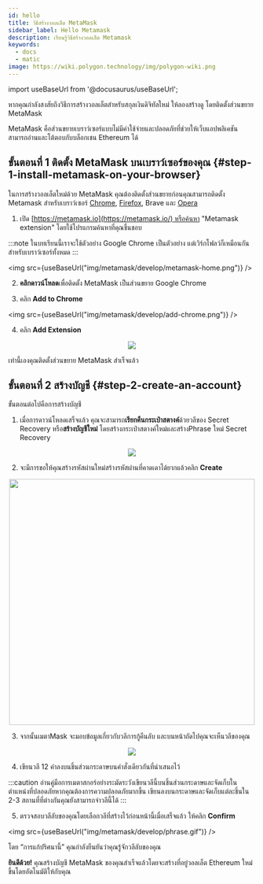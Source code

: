 ```yaml
---
id: hello
title: วิธีสร้างวอลเล็ต MetaMask
sidebar_label: Hello Metamask
description: เรียนรู้วิธีสร้างวอลเล็ต Metamask
keywords:
  - docs
  - matic
image: https://wiki.polygon.technology/img/polygon-wiki.png
---
```

import useBaseUrl from '@docusaurus/useBaseUrl';

หากคุณกำลังสงสัยถึงวิธีการสร้างวอลเล็ตสำหรับสกุลเงินดิจิทัลใหม่ ให้ลองสร้างดู โดยติดตั้งส่วนขยาย MetaMask

MetaMask คือส่วนขยายเบราว์เซอร์แบบไม่มีค่าใช้จ่ายและปลอดภัยที่ช่วยให้เว็บแอปพลิเคชันสามารถอ่านและโต้ตอบกับบล็อกเชน Ethereum ได้

## ขั้นตอนที่ 1 ติดตั้ง MetaMask บนเบราว์เซอร์ของคุณ {#step-1-install-metamask-on-your-browser}

ในการสร้างวอลเล็ตใหม่ด้วย MetaMask คุณต้องติดตั้งส่วนขยายก่อนคุณสามารถติดตั้ง Metamask สำหรับเบราว์เซอร์ [Chrome](https://chrome.google.com/webstore/detail/nkbihfbeogaeaoehlefnkodbefgpgknn), [Firefox](https://addons.mozilla.org/en-US/firefox/addon/ether-metamask/), Brave และ [Opera](https://addons.opera.com/en/extensions/details/metamask/)

1. เปิด [https://metamask.io](https://metamask.io/) หรือค้นหา "Metamask extension" โดยใช้โปรแกรมค้นหาที่คุณชื่นชอบ

:::note
ในบทเรียนนี้เราจะใช้ตัวอย่าง Google Chrome เป็นตัวอย่าง แต่เวิร์กโฟลว์ก็เหมือนกันสำหรับเบราว์เซอร์ทั้งหมด
:::

<img src={useBaseUrl("img/metamask/develop/metamask-home.png")} />

2. **คลิกดาวน์โหลด**เพื่อติดตั้ง MetaMask เป็นส่วนขยาย Google Chrome

3. คลิก **Add to Chrome**

<img src={useBaseUrl("img/metamask/develop/add-chrome.png")} />

4. คลิก **Add Extension**

<div align="center">
<img src={useBaseUrl("img/metamask/develop/add-extension.png")} />
</div>

เท่านี้เองคุณติดตั้งส่วนขยาย MetaMask สำเร็จแล้ว

## ขั้นตอนที่ 2 สร้างบัญชี {#step-2-create-an-account}

ขั้นตอนต่อไปคือการสร้างบัญชี

1. เมื่อการดาวน์โหลดเสร็จแล้ว คุณจะสามารถ**เรียกคืนกระเป๋าสตางค์**ด้วยวลีของ Secret Recovery หรือ**สร้างบัญชีใหม่** โดยสร้างกระเป๋าสตางค์ใหม่และสร้างPhrase ใหม่ Secret Recovery

<div align="center">
<img src={useBaseUrl("img/metamask/develop/new-metamask.png")} />
</div>

2. จะมีการขอให้คุณสร้างรหัสผ่านใหม่สร้างรหัสผ่านที่คาดเดาได้ยากแล้วคลิก **Create**

<div align="center" >
<img width="500" src={useBaseUrl("img/metamask/develop/create-password.png")} />
</div>

3. จากนั้นเมตาMask จะมอบข้อมูลเกี่ยวกับวลีการกู้คืนลับ และบนหน้าถัดไปคุณจะเห็นวลีของคุณ

<div align="center" >
<img  src={useBaseUrl("img/metamask/develop/reveal-phrase.png")} />
</div>


4. เขียนวลี 12 คำลงบนชิ้นส่วนกระดาษบนคำสั่งเดียวกันที่นำเสนอไว้

:::caution
อ่านคู่มือการเมตาสกอร์อย่างระมัดระวังเขียนวลีนี้บนชิ้นส่วนกระดาษและจัดเก็บในตำแหน่งที่ปลอดภัยหากคุณต้องการความปลอดภัยมากขึ้น เขียนลงบนกระดาษและจัดเก็บแต่ละชิ้นใน 2-3 สถานที่ที่ต่างกันคุณยังสามารถจำวลีนี้ได้
:::

5. ตรวจสอบวลีลับของคุณโดยเลือกวลีที่สร้างไว้ก่อนหน้านี้เมื่อเสร็จแล้ว ให้คลิก **Confirm**

<img src={useBaseUrl("img/metamask/develop/phrase.gif")} />

โดย “การแก้ปริศนานี้” คุณกำลังยืนยันว่าคุณรู้จักวลีลับของคุณ

**ยินดีด้วย!** คุณสร้างบัญชี MetaMask ของคุณสำเร็จแล้วโดยจะสร้างที่อยู่วอลเล็ต Ethereum ใหม่ขึ้นโดยอัตโนมัติให้กับคุณ